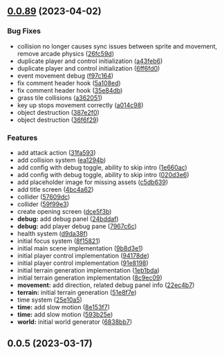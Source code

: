 ## [0.0.89](https://github.com/Unnamed-GameDev-Studio/postapoc/compare/v0.0.5...v0.0.89) (2023-04-02)


### Bug Fixes

* collision no longer causes sync issues between sprite and movement, remove arcade physics ([26fc59d](https://github.com/Unnamed-GameDev-Studio/postapoc/commit/26fc59dead327c274daee7515703557d2b2f69a8))
* duplicate player and control initialization ([a43feb6](https://github.com/Unnamed-GameDev-Studio/postapoc/commit/a43feb6dfacbd75c973b10023ec928c26e6bbabb))
* duplicate player and control initialization ([6ff6fd0](https://github.com/Unnamed-GameDev-Studio/postapoc/commit/6ff6fd040142a226f274c83c01188aac567017a0))
* event movement debug ([f97c164](https://github.com/Unnamed-GameDev-Studio/postapoc/commit/f97c164345477a1b27d107655ac0a1b55f9b2981))
* fix comment header hook ([5a108ed](https://github.com/Unnamed-GameDev-Studio/postapoc/commit/5a108eddb1cc8ad1ee2cf627788b0d1e14052e64))
* fix comment header hook ([35e84db](https://github.com/Unnamed-GameDev-Studio/postapoc/commit/35e84dbaa0181bc218959ef3b2e55d0cef73b27a))
* grass tile collisions ([a362051](https://github.com/Unnamed-GameDev-Studio/postapoc/commit/a362051e7f2d51924e1de35e7e2338518a7a5b54))
* key up stops movement correctly ([a014c98](https://github.com/Unnamed-GameDev-Studio/postapoc/commit/a014c9863a7db359628e7d44beaeeb692c4a4366))
* object destruction ([387e2f0](https://github.com/Unnamed-GameDev-Studio/postapoc/commit/387e2f0b90265c43869725704558b188a8021c42))
* object destruction ([36f6f29](https://github.com/Unnamed-GameDev-Studio/postapoc/commit/36f6f29212c5fe23f23f5342e3c8726e47b08212))


### Features

* add attack action ([31fa593](https://github.com/Unnamed-GameDev-Studio/postapoc/commit/31fa59399e97e3ecea040562db98fd1b61fe23af))
* add collision system ([ea1294b](https://github.com/Unnamed-GameDev-Studio/postapoc/commit/ea1294b51721cae8f8199d78d7bed16ccb28c2dc))
* add config with debug toggle, ability to skip intro ([1e660ac](https://github.com/Unnamed-GameDev-Studio/postapoc/commit/1e660acd7a4f75403a02ba2cb0bc88ff5846235c))
* add config with debug toggle, ability to skip intro ([020d3e6](https://github.com/Unnamed-GameDev-Studio/postapoc/commit/020d3e69bc2e5116246079cb37b04d47c5bd92d1))
* add placeholder image for missing assets ([c5db639](https://github.com/Unnamed-GameDev-Studio/postapoc/commit/c5db639252d44bccd2b6f419fccd76ab5aae2d81))
* add title screen ([4bc4a62](https://github.com/Unnamed-GameDev-Studio/postapoc/commit/4bc4a6217db44bb4f2156251dbd882c0322b9c41))
* collider ([57609dc](https://github.com/Unnamed-GameDev-Studio/postapoc/commit/57609dccc238981e0f2f2b79efa9fd128a2c3e1e))
* collider ([59f99e3](https://github.com/Unnamed-GameDev-Studio/postapoc/commit/59f99e3245e458d61d063af0db947cdc5ac49afe))
* create opening screen ([dce5f3b](https://github.com/Unnamed-GameDev-Studio/postapoc/commit/dce5f3bc71842d661f131a6295709a290d1d3691))
* **debug:** add debug panel ([24bddaf](https://github.com/Unnamed-GameDev-Studio/postapoc/commit/24bddafb6dad3311eb6982222a29b7d9f8fa115a))
* **debug:** add player debug pane ([7967c6c](https://github.com/Unnamed-GameDev-Studio/postapoc/commit/7967c6c53a464f5850354bb4d0024f75de34e556))
* health system ([d9da38f](https://github.com/Unnamed-GameDev-Studio/postapoc/commit/d9da38f090ab54b97283b22728ba113980cc270c))
* initial focus system ([8f15821](https://github.com/Unnamed-GameDev-Studio/postapoc/commit/8f158217956c15e09bc57403ed2b28f52b01583d))
* initial main scene implementation ([9b8d3e1](https://github.com/Unnamed-GameDev-Studio/postapoc/commit/9b8d3e1b21cafa942bdb3f57fb87db4193ab44f7))
* initial player control implementation ([94178de](https://github.com/Unnamed-GameDev-Studio/postapoc/commit/94178de432213b6cd94fa3c7a0669eb21c5a682b))
* initial player control implementation ([91e8198](https://github.com/Unnamed-GameDev-Studio/postapoc/commit/91e8198c8c91ad1a6e928c5e96e847ea0d94ca64))
* initial terrain generation implementation ([1eb1bda](https://github.com/Unnamed-GameDev-Studio/postapoc/commit/1eb1bda4517a70b15295e4b71ad14312fbfab6ea))
* initial terrain generation implementation ([8c9ec09](https://github.com/Unnamed-GameDev-Studio/postapoc/commit/8c9ec0963cc3fca770ecdb7c136fcb1bea9386d8))
* **movement:** add direction, related debug panel info ([22ec4b7](https://github.com/Unnamed-GameDev-Studio/postapoc/commit/22ec4b7a9d01f844264aca9af441a27fe2d5d700))
* **terrain:** initial terrain generation ([51e8f7e](https://github.com/Unnamed-GameDev-Studio/postapoc/commit/51e8f7ef773e03901282b74c20d03f660bf9fae8))
* time system ([25e10a5](https://github.com/Unnamed-GameDev-Studio/postapoc/commit/25e10a57792920da81ffd34efa85252f88da5edb))
* **time:** add slow motion ([8e153f7](https://github.com/Unnamed-GameDev-Studio/postapoc/commit/8e153f74e9c256980b597a335c65f04ec9e77885))
* **time:** add slow motion ([593b25e](https://github.com/Unnamed-GameDev-Studio/postapoc/commit/593b25ea33e482c42249042806a08711e8a30afb))
* **world:** initial world generator ([6838bb7](https://github.com/Unnamed-GameDev-Studio/postapoc/commit/6838bb71fde59b80c3380c083c3aa07ae06a98ae))



## 0.0.5 (2023-03-17)



